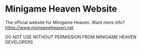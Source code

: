# Minigame Heaven Website
The official website for Minigame Heaven.
Want more info? https://www.minigameheaven.net

DO NOT USE WITHOUT PERMISSION FROM MINIGAME HEAVEN DEVELOPERS
